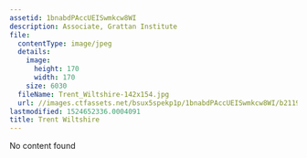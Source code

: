 ```yaml
---
assetid: 1bnabdPAccUEISwmkcw8WI
description: Associate, Grattan Institute
file:
  contentType: image/jpeg
  details:
    image:
      height: 170
      width: 170
    size: 6030
  fileName: Trent_Wiltshire-142x154.jpg
  url: //images.ctfassets.net/bsux5spekp1p/1bnabdPAccUEISwmkcw8WI/b21196f703341a888ce0602798b47e19/Trent_Wiltshire-142x154.jpg
lastmodified: 1524652336.0004091
title: Trent Wiltshire
---
```

No content found